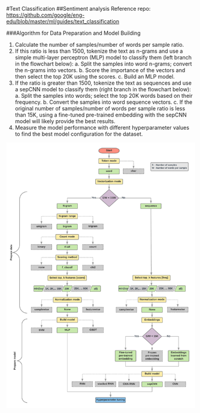 #Text Classification
##Sentiment analysis
Reference repo: https://github.com/google/eng-edu/blob/master/ml/guides/text_classification

###Algorithm for Data Preparation and Model Building
1. Calculate the number of samples/number of words per sample ratio.
2. If this ratio is less than 1500, tokenize the text as n-grams and use a
simple multi-layer perceptron (MLP) model to classify them (left branch in the
flowchart below):
  a. Split the samples into word n-grams; convert the n-grams into vectors.
  b. Score the importance of the vectors and then select the top 20K using the scores.
  c. Build an MLP model.
3. If the ratio is greater than 1500, tokenize the text as sequences and use a
   sepCNN model to classify them (right branch in the flowchart below):
  a. Split the samples into words; select the top 20K words based on their frequency.
  b. Convert the samples into word sequence vectors.
  c. If the original number of samples/number of words per sample ratio is less
     than 15K, using a fine-tuned pre-trained embedding with the sepCNN
     model will likely provide the best results.
4. Measure the model performance with different hyperparameter values to find
   the best model configuration for the dataset.
   
![Alt text](TextClassificationFlowChart.png?raw=true "TextClassificationFlowChart")